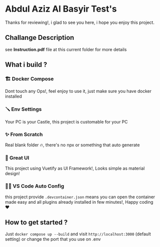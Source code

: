 # Abdul Aziz Al Basyir Test's

Thanks for reviewing!, i glad to see you here, i hope you enjoy this project.

## Challange Description

see **Instruction.pdf** file at this current folder for more details

## What i build ?

### 🏗 Docker Compose

Dont touch any Ops!, feel enjoy to use it, just make sure you have docker installed

### 🪛 Env Settings

Your PC is your Castle, this project is customable for your PC

### ✨ From Scratch

Real blank folder 🔥, there's no npx or something that auto generate

### 💎 Great UI

This project using Vuetify as UI Framework!, Looks simple as material design!

### 🦸‍♂️ VS Code Auto Config

this project provide `.devcontainer.json` means you can open the container made easy and
all plugins already installed in few minutes!, Happy coding ❤️

## How to get started ?

Just `docker compose up --build` and visit `http://localhost:3000` (default setting)
or change the port that you use on .env
